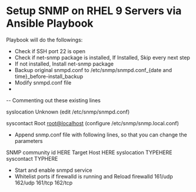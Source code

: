 # Setup SNMP on RHEL 9 Servers via Ansible Playbook
Playbook will do the followings:
- Check if SSH port 22 is open
- Check if net-snmp package is installed, If Installed, Skip every next step
- If not installed, Install net-snmp package
- Backup original snmpd.conf to /etc/snmp/snmpd.conf_{date and time}_before-install_backup
- Modify snmpd.conf file
- 
-- Commenting out these existing lines
  
syslocation Unknown (edit /etc/snmp/snmpd.conf)

syscontact Root <root@localhost> (configure /etc/snmp/snmp.local.conf)

- Append snmp.conf file with following lines, so that you can change the parameters


SNMP community id HERE
Target Host HERE
syslocation TYPEHERE
syscontact TYPHERE


- Start and enable snmpd service
- Whitelist ports if firewalld is running and Reload firewalld
161/udp
162/udp
161/tcp
162/tcp

